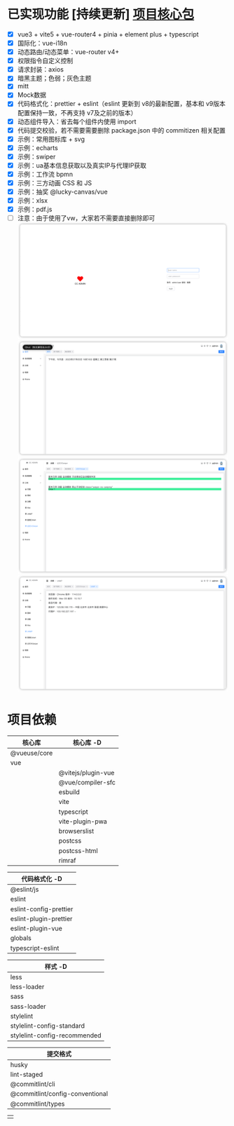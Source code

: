 # 已实现功能 [持续更新] [项目核心包](#项目依赖)
- [x] vue3 + vite5 + vue-router4 + pinia + element plus + typescript
- [x] 国际化：vue-i18n
- [x] 动态路由/动态菜单：vue-router v4+
- [x] 权限指令自定义控制
- [x] 请求封装：axios
- [x] 暗黑主题；色弱；灰色主题
- [x] mitt
- [x] Mock数据
- [x] 代码格式化：prettier + eslint（eslint 更新到 v8的最新配置，基本和 v9版本配置保持一致，不再支持 v7及之前的版本）
- [x] 动态组件导入：省去每个组件内使用 import
- [x] 代码提交校验，若不需要需要删除 package.json 中的 commitizen 相关配置
- [x] 示例：常用图标库 + svg
- [x] 示例：echarts
- [x] 示例：swiper
- [x] 示例：ua基本信息获取以及真实IP与代理IP获取
- [x] 示例：工作流 bpmn
- [x] 示例：三方动画 CSS 和 JS
- [x] 示例：抽奖 @lucky-canvas/vue
- [x] 示例：xlsx
- [x] 示例：pdf.js
- [ ] 注意：由于使用了vw，大家若不需要直接删除即可
  ![登录](img-01.png)
  ![首页](img-02.png)
  ![示例](img-03.png)
  ![IP](img-04.png)

# 项目依赖
| 核心库          | 核心库 -D             |
|--------------|--------------------|
| @vueuse/core |                    |
| vue          |                    |
|              | @vitejs/plugin-vue |
|              | @vue/compiler-sfc  |
|              | esbuild            |
|              | vite               |
|              | typescript         |
|              | vite-plugin-pwa    |
|              | browserslist       |
|              | postcss            |
|              | postcss-html       |
|              | rimraf             |

| 代码格式化 -D               |
|------------------------|
| @eslint/js             |
| eslint                 |
| eslint-config-prettier |
| eslint-plugin-prettier |
| eslint-plugin-vue      |
| globals                |
| typescript-eslint      |

| 样式 -D        |
|--------------|
| less         |
| less-loader  |
| sass         |
| sass-loader  |
| stylelint  |
| stylelint-config-standard  |
| stylelint-config-recommended |

| 提交格式 |
|------|
| husky     |
| lint-staged |
| @commitlint/cli |
| @commitlint/config-conventional |
| @commitlint/types |

|  |
|--|
|  |
